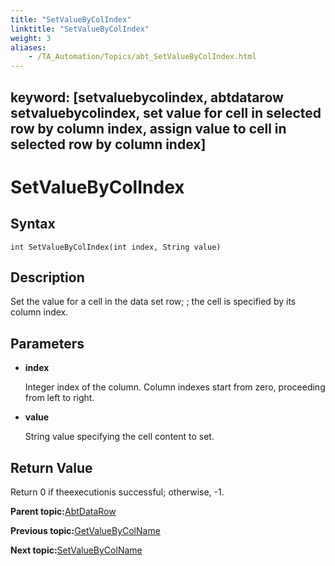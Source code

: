 ```yaml
--- 
title: "SetValueByColIndex"
linktitle: "SetValueByColIndex"
weight: 3
aliases: 
    - /TA_Automation/Topics/abt_SetValueByColIndex.html
---
```

keyword: [setvaluebycolindex, abtdatarow setvaluebycolindex, set value for cell in selected row by column index, assign value to cell in selected row by column index]
---

# SetValueByColIndex

## Syntax

`int SetValueByColIndex(int index, String value)`

## Description

Set the value for a cell in the data set row; ; the cell is specified by its column index.

## Parameters

-   **index**

    Integer index of the column. Column indexes start from zero, proceeding from left to right.

-   **value**

    String value specifying the cell content to set.


## Return Value

Return 0 if theexecutionis successful; otherwise, -1.

**Parent topic:**[AbtDataRow](/TA_Automation/Topics/abt_AbtDataRow.html)

**Previous topic:**[GetValueByColName](/TA_Automation/Topics/abt_GetValueByColName.html)

**Next topic:**[SetValueByColName](/TA_Automation/Topics/abt_SetValueByColName.html)

